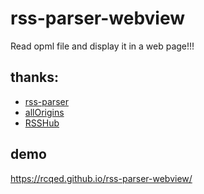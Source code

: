# rss-parser-webview
Read opml file and display it in a web page!!!

## thanks:

- [rss-parser](https://github.com/rbren/rss-parser)
- [allOrigins](https://github.com/gnuns/allOrigins)
- [RSSHub](https://github.com/DIYgod/RSSHub)

## demo

https://rcqed.github.io/rss-parser-webview/
